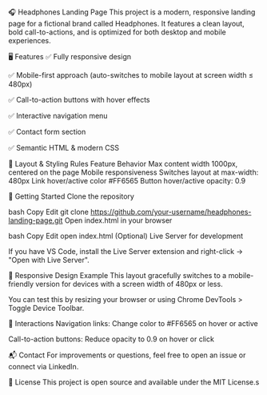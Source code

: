 🎧 Headphones Landing Page This project is a modern, responsive landing page for a fictional brand called Headphones. It features a clean layout, bold call-to-actions, and is optimized for both desktop and mobile experiences.

🖥 Features ✅ Fully responsive design

✅ Mobile-first approach (auto-switches to mobile layout at screen width ≤ 480px)

✅ Call-to-action buttons with hover effects

✅ Interactive navigation menu

✅ Contact form section

✅ Semantic HTML & modern CSS

📐 Layout & Styling Rules Feature Behavior Max content width 1000px, centered on the page Mobile responsiveness Switches layout at max-width: 480px Link hover/active color #FF6565 Button hover/active opacity: 0.9

🚀 Getting Started Clone the repository

bash Copy Edit git clone https://github.com/your-username/headphones-landing-page.git Open index.html in your browser

bash Copy Edit open index.html (Optional) Live Server for development

If you have VS Code, install the Live Server extension and right-click → "Open with Live Server".

📱 Responsive Design Example This layout gracefully switches to a mobile-friendly version for devices with a screen width of 480px or less.

You can test this by resizing your browser or using Chrome DevTools > Toggle Device Toolbar.

🧪 Interactions Navigation links: Change color to #FF6565 on hover or active

Call-to-action buttons: Reduce opacity to 0.9 on hover or click

📬 Contact For improvements or questions, feel free to open an issue or connect via LinkedIn.

📝 License This project is open source and available under the MIT License.s
